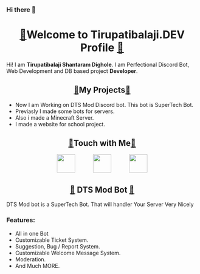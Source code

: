 ### Hi there 👋

<!--
**Tirupatibalaji-Dev/Tirupatibalaji-Dev** is a ✨ _special_ ✨ repository because its `README.md` (this file) appears on your GitHub profile. -->

<h1 class="code-line" style="text-align: center;" data-line-start="0" data-line-end="1"><a id="Welcome_to_TirupatibalajiDEV_Profile_0"></a><a href="https://emojipedia.org/balloon/"><span class="emoji">🎈</span></a>Welcome to Tirupatibalaji.DEV Profile <a href="https://emojipedia.org/balloon/"><span class="emoji">🎈</span></a></h1>
<p class="has-line-data" data-line-start="2" data-line-end="3">Hi! I am <strong>Tirupatibalaji Shantaram Dighole</strong>. I am Perfectional Discord Bot, Web Development and DB based project <strong>Developer</strong>.</p>
<h2 class="code-line" style="text-align: center;" data-line-start="5" data-line-end="6"><a id="My_Projects_5"></a><a href="https://emojipedia.org/party-popper/"><span class="emoji">🎉</span></a>My Projects<a href="https://emojipedia.org/party-popper/"><span class="emoji">🎉</span></a></h2>
<ul>
<li class="has-line-data" data-line-start="7" data-line-end="8">Now I am Working on DTS Mod Discord bot. This bot is SuperTech Bot.</li>
<li class="has-line-data" data-line-start="8" data-line-end="9">Previasly I made some bots for servers.</li>
<li class="has-line-data" data-line-start="9" data-line-end="10">Also i made a Minecraft Server.</li>
<li class="has-line-data" data-line-start="10" data-line-end="12">I made a website for school project.</li>
</ul>
<h2 class="code-line" style="text-align: center;" data-line-start="12" data-line-end="13"><a id="Touch_with_Me_12"></a><a href="https://emojipedia.org/gem-stone/"><span class="emoji">💎</span></a>Touch with Me<a href="https://emojipedia.org/gem-stone/"><span class="emoji">💎</span></a></h2>
<p class="has-line-data" style="text-align: center;" data-line-start="13" data-line-end="14"><img src="http://www.simpleimageresizer.com/_uploads/photos/9d4f22a4/iconfinder_Discord_4923080_48x48.png" alt="" /><a href="https://github.com/Tirupatibalaji-Dev"><img src="https://cdn0.iconfinder.com/data/icons/octicons/1024/mark-github-512.png" alt="" width="48" height="48" /></a>&nbsp; &nbsp; &nbsp; &nbsp; &nbsp; &nbsp; <a href="https://dsc.gg/teamdtsdev's"><img src="https://cdn4.iconfinder.com/data/icons/logos-and-brands/512/91_Discord_logo_logos-512.png" alt="" width="48" height="48" /></a>&nbsp; &nbsp; &nbsp; &nbsp; &nbsp; &nbsp; <a href="https://www.instagram.com/tirupatibalajid/"><img src="https://cdn4.iconfinder.com/data/icons/social-messaging-ui-color-shapes-2-free/128/social-instagram-new-square2-512.png" alt="" width="48" height="48" /></a></p>
<h2 class="code-line" style="text-align: center;" data-line-start="17" data-line-end="18"><a id="DTS_Mod_Bot_17"></a><a href="https://emojipedia.org/pushpin/"><span class="emoji">📌</span></a> DTS Mod Bot <a href="https://emojipedia.org/pushpin/"><span class="emoji">📌</span></a></h2>
<p class="has-line-data" data-line-start="19" data-line-end="20">DTS Mod bot is a SuperTech Bot. That will handler Your Server Very Nicely</p>
<h3 class="code-line" data-line-start="20" data-line-end="21"><a id="Features_20"></a>Features:</h3>
<ul>
<li class="has-line-data" data-line-start="21" data-line-end="22">All in one Bot</li>
<li class="has-line-data" data-line-start="22" data-line-end="23">Customizable Ticket System.</li>
<li class="has-line-data" data-line-start="23" data-line-end="24">Suggestion, Bug / Report System.</li>
<li class="has-line-data" data-line-start="24" data-line-end="25">Customizable Welcome Message System.</li>
<li class="has-line-data" data-line-start="25" data-line-end="26">Moderation.</li>
<li class="has-line-data" data-line-start="26" data-line-end="27">And Much MORE.</li>
</ul>

